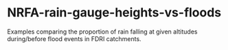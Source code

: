 # NRFA-rain-gauge-heights-vs-floods
Examples comparing the proportion of rain falling at given altitudes during/before flood events in FDRI catchments.
